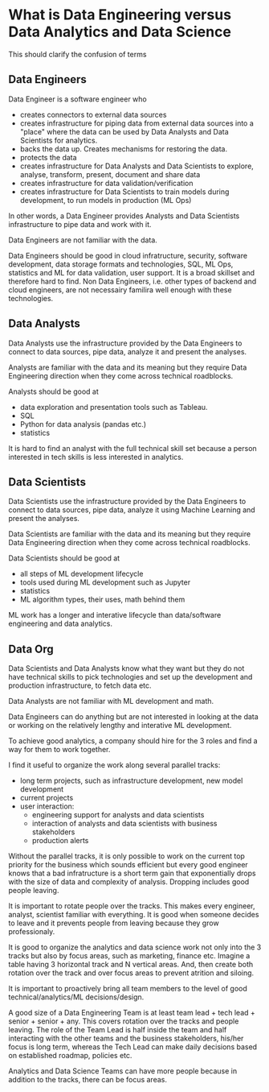 # What is Data Engineering versus Data Analytics and Data Science

This should clarify the confusion of terms

## Data Engineers 

Data Engineer is a software engineer who 
- creates connectors to external data sources
- creates infrastructure for piping data from external data sources into a "place" 
where the data can be used by Data Analysts and Data Scientists for analytics.
- backs the data up. Creates mechanisms for restoring the data.
- protects the data
- creates infrastructure for Data Analysts and Data Scientists to explore, analyse, transform, present, document and share data
- creates infrastructure for data validation/verification
- creates infrastructure for Data Scientists to train models during development, to run models in production (ML Ops)

In other words, a Data Engineer provides Analysts and Data Scientists infrastructure to pipe data and work with it.

Data Engineers are not familiar with the data.

Data Engineers should be good in cloud infratructure, security, software development, data storage formats and technologies, SQL, 
ML Ops, statistics and ML for data validation, user support. It is a broad skillset and therefore hard to find. Non Data Engineers, i.e. other types of backend and cloud engineers, are not necessairy familira well enough with these technologies. 

## Data Analysts

Data Analysts use the infrastructure provided by the Data Engineers to connect to data sources, pipe data, analyze it 
and present the analyses.

Analysts are familiar with the data and its meaning but they require Data Engineering direction when they come across technical roadblocks.

Analysts should be good at
- data exploration and presentation tools such as Tableau.
- SQL
- Python for data analysis (pandas etc.)
- statistics

It is hard to find an analyst with the full technical skill set because a person interested in tech skills is less interested in analytics.

## Data Scientists

Data Scientists use the infrastructure provided by the Data Engineers to connect to data sources, pipe data, analyze it using
Machine Learning and present the analyses.

Data Scientists are familiar with the data and its meaning 
but they require Data Engineering direction when they come across technical roadblocks.

Data Scientists should be good at
- all steps of ML development lifecycle
- tools used during ML development such as Jupyter
- statistics
- ML algorithm types, their uses, math behind them

ML work has a longer and interative lifecycle than data/software engineering and data analytics.

## Data Org

Data Scientists and Data Analysts know what they want but they do not have technical skills to pick technologies and
set up the development and production infrastructure, to fetch data etc.

Data Analysts are not familiar with ML development and math.

Data Engineers can do anything but are not interested in looking at the data or working on the relatively lengthy and interative ML development.

To achieve good analytics, a company should hire for the 3 roles and find a way for them to work together.

I find it useful to organize the work along several parallel tracks:
- long term projects, such as infrastructure development, new model development
- current projects
- user interaction: 
  - engineering support for analysts and data scientists
  - interaction of analysts and data scientists with business stakeholders
  - production alerts

Without the parallel tracks, it is only possible to work on the current top priority for the business 
which sounds efficient but every good engineer knows that a bad infratructure is a short term gain that exponentially drops with the size
of data and complexity of analysis. Dropping includes good people leaving.

It is important to rotate people over the tracks. This makes every engineer, analyst, scientist familiar with everything. 
It is good when someone decides to leave and it prevents people from leaving because they grow professionaly.

It is good to organize the analytics and data science work not only into the 3 tracks but also by focus areas, such as marketing, finance etc. Imagine a table having 3 horizontal track and N vertical areas. And, then create both rotation over the track and over focus areas to prevent atrition and siloing.

It is important to proactively bring all team members to the level of good technical/analytics/ML decisions/design.

A good size of a Data Engineering Team is at least team lead + tech lead + senior + senior + any. This covers rotation over the tracks and people leaving. The role of the Team Lead is half inside the team and half interacting with the other teams and the business stakeholders, his/her focus is long term, whereas the Tech Lead can make daily decisions based on established roadmap, policies etc.

Analytics and Data Science Teams can have more people because in addition to the tracks, there can be focus areas.
